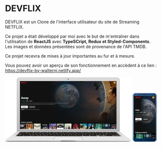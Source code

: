# DEVFLIX

DEVFLIX est un Clone de l'interface utilisateur du site de Streaming NETFLIX.

Ce projet a était développé par moi avec le but de m'entraîner dans l'utilisation de <strong>ReactJS</strong> avec <strong>TypeSCript, Redux et Styled-Components</strong>.
Les images et données présentées sont de provenance de l'API TMDB.

Ce projet recevra de mises à jour importantes au fur et à mesure. 

Vous pouvez avoir un aperçu de son fonctionnement en accèdent à ce lien : https://devflix-by-walternj.netlify.app/

<p float="center">
   <img src="https://github.com/walternj/DEVFLIX/blob/master/Capture.PNG" width="83%" />
  <img src="https://github.com/walternj/DEVFLIX/blob/master/Capture_mobile.png" width="16%" />
</p>


  
